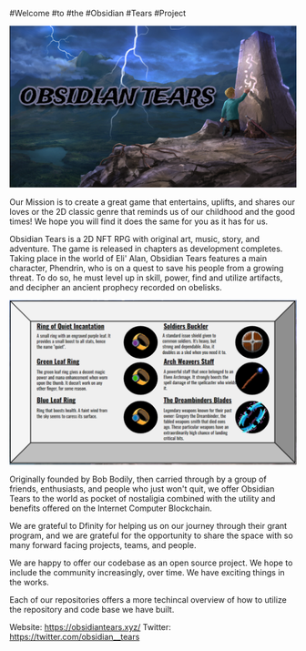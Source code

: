 #Welcome #to #the #Obsidian #Tears #Project

![Alt text](<Obsidian Tears cover art.png>)

Our Mission is to create a great game that entertains, uplifts, and shares our loves or the 2D classic genre that reminds us of our childhood and the good times! We hope you will find it does the same for you as it has for us.

Obsidian Tears is a 2D NFT RPG with original art, music, story, and adventure. The game is released in chapters as development completes. Taking place in the world of Eli' Alan, Obsidian Tears features a main character, Phendrin, who is on a quest to save his people from a growing threat. To do so, he must level up in skill, power, find and utilize artifacts, and decipher an ancient prophecy recorded on obelisks. 

![Alt text](image-1.png)

Originally founded by Bob Bodily, then carried through by a group of friends, enthusiasts, and people who just won't quit, we offer Obsidian Tears to the world as pocket of nostaligia combined with the utility and benefits offered on the Internet Computer Blockchain. 

We are grateful to Dfinity for helping us on our journey through their grant program, and we are grateful for the opportunity to share the space with so many forward facing projects, teams, and people. 

We are happy to offer our codebase as an open source project. We hope to include the community increasingly, over time. We have exciting things in the works.

Each of our repositories offers a more techincal overview of how to utilize the repository and code base we have built. 

Website: https://obsidiantears.xyz/
Twitter: https://twitter.com/obsidian__tears


